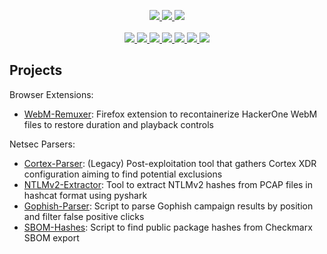 <p align="center">
  <a href="https://www.linkedin.com/in/jmontoliutri/">
    <img src="https://img.shields.io/badge/jaume-linkedin?style=for-the-badge&logo=data%3Aimage%2Fpng%3Bbase64%2CiVBORw0KGgoAAAANSUhEUgAAAMwAAADACAMAAAB%2FPny7AAAAbFBMVEUAfrv%2F%2F%2F8AfLoAcLXE2uopgbzI2OnR4u5GjsI0g73o8fcAdbcAbbPN3%2B30%2BPuQt9ebwNzh6%2FS80%2BZalsZ9rtISgr0AZbBdnso0jMKkxN4AarJvpc6MsdTZ5%2FFpncqwzeN%2FqdBbkcRLlsd3oswcWK3cAAAFJElEQVR4nO2dbXOqOhCAkwUKJsqrFJUi1v7%2F%2F3iDHE9rlQRPwshy9%2FnQmc7IwDNhIdkkC%2BMXEmCIgaS3YJe%2FKeCWgfRbJl%2BhdlE2q%2FwqkxXy1VdjiyyyXiZO0LsomyS%2ByIS4A6YHIOxk4u0CGkY1zTZWMplcQMOoppGZkkm9V1%2BHG7xUyZSLaBjVNCVn4v3VV%2BGKd8Hyhdxl6j7L2RJeMj0yYdVCQkYFTcV2y5HZsfLV1%2BCOBakQxOyArqMNbAlPP%2BURBKvVKoCOV1%2BNFZJFxyRvhMg27bbYYdaR7LgX%2FJtNEqG1kcU%2B5rc0SYmyTwewbfg9%2FhlhdxtY8rtZerIanQ2w9LEL5%2BKIzEbdYwMqnU2EK25kMezCeYhKBoJMJ8Pb9auv8AlkonXhosbTNiCHgv9KjieDKDXR35NVaJrmoI%2BYDjzJHWl04S2WgbeszDLhGUnQeKlZRhyR3GdebpbhJyQy6w3JzJO1vyAZrzW7xF9IZMwdgG4NAZJHM%2BzMMj6aWYSDqZ%2FJ%2BR5NmsYcNDGW%2BFf3WbScu0w9AkxvmhRNw6im%2BdS7hJjS6ADacXOMaNTMulVpuhutPbz6%2Bp5Dfg6PNn1MuZkL8vgo03xxQZbQ7JDF28N4aT1Ewf8XuUrFnUu4xZNkugHg%2BGuCpkkjpC5dMpAdE%2F%2FqI9oT3omzDgBYRUW93W6rzyjAPKXZA9%2B8%2BlIIgiAI4ilAep637vA8KRG%2FyEAe5Hm7z%2F2N4i3fJ%2FVufcDZ8%2FMOUdrE8Y9%2BrPpHhGl0cD%2FCuLT%2FMA9SAPojbg%2BANWuH8oxxWx7cZhggSH0d%2B7vTwU53RP4zAwLyrJ9myCq34RPoT%2Fd2N3KGKNT8%2Fsf2NoDCPGOS1YFDm6lkAKK7BXkP8St3jTORDMBpKE3yG5E6a5xpZICNa5Ye39VKsElkJBszv%2FhN42hT7BQyMhgz8fsTcXZiM4GMDHS%2FGLBxcqe5lwH2vIt6RrtYeexexjjl85jQQW%2FNucxhzBKWRzjYteha5uP0xDP5BmE%2Fe%2Bpapv2XgOnZWE%2Bfupa5z8CPJ52ZjBWN7Tq9OcnwxLLPOSuZJlqQDK%2BXJOMHC5LhdvVxZiZjV7tkZjJ2e1xmJsMXJWP13pxaJhaZEE%2F0Pa3qykwp07Tpx6k%2B1vUp2Y8d5IQ2y3Wmk8lPRSmvQPQ1bpwT2xSWmUomrFY3qVeQwdeoTNoMWyYN7vqMIKMxCSibQc00MvXD6QrYjbCx2RY2iczQPmI54libPsAUMvfzIFc8c4bA5tk8gUwz3FsEaXymtfOS0Q1KZGVKEthknNzL6MtcGlOENotc3ct8aCO4q%2BynZTMnmUa%2F3wYYJpnW8NJbGxp2VjKm7cOmvaFzkslMe1RljUcmNPWtoMQj4xunWQ54ZMzvvHf942xOMubeiKEGwZxk9kYZw7N5RjIjSkMb9iDjkvEWJaMfBZAMyZAMyZAMyZAMyZAMyZAMyZAMyZAMyZAMyZAMyZAMyZAMyZAMyZAMyZAMyZAMyZAMyZAMyZAMyZDM%2F1amFRri%2B2XKEPmaAzLzljFPe0ZhsxkIum%2FoDvOg2ID%2BiBG1yp4%2B4zM6Wp4%2BYooTEgTxr2D5UOEISobo0z4GYMeq5chUDM%2FXPU3IhDkoTzcTvJwJm6oUs%2BJdMF4uJGig5MyulMuM8FIlk%2BGsJ%2F4bkJmSie1KU82FbvM94zxcQscaQI1wWTeWXUDUeEl8keGZo3rIL0QW3cbbTsZQ1wIBsLqkQS4yPMUdNgB9SYRehie4Zf58jvE%2Fha130LWQ03MAAAAASUVORK5CYII%3D&color=%230a66c2" />
  </a>
  <a href="https://app.hackthebox.com/profile/592712">
    <img src="https://img.shields.io/badge/trybadisch-htb?style=for-the-badge&logo=hackthebox&logoColor=white&color=%239fef00" />
  </a>
  <a href="https://tryhackme.com/p/trybadisch">
    <img src="https://img.shields.io/badge/trybadisch-thm?style=for-the-badge&logo=tryhackme&color=%231c2331" />
  </a>
  <br /><br />
  <a href="#" >
    <img src="https://img.shields.io/badge/Python-3776AB?logo=python&logoColor=fff" />
    <img src="https://img.shields.io/badge/JavaScript-F7DF1E?logo=javascript&logoColor=000" />
    <img src="https://img.shields.io/badge/C-00599C?logo=c&logoColor=white" />
    <img src="https://img.shields.io/badge/Bash-4EAA25?logo=gnubash&logoColor=fff" />
    <img src="https://custom-icon-badges.demolab.com/badge/AWS-%23FF9900.svg?logo=aws&logoColor=white" />
    <img src="https://img.shields.io/badge/Linux-FCC624?logo=linux&logoColor=black" />
    <img src="https://img.shields.io/badge/Zsh-F15A24?logo=zsh&logoColor=fff" />
  </a>
</p>

## Projects
Browser Extensions:
- [WebM-Remuxer](https://github.com/trybadisch/WebM-Remuxer): Firefox extension to recontainerize HackerOne WebM files to restore duration and playback controls

Netsec Parsers:
- [Cortex-Parser](https://github.com/trybadisch/Cortex-Parser): (Legacy) Post-exploitation tool that gathers Cortex XDR configuration aiming to find potential exclusions
- [NTLMv2-Extractor](https://github.com/trybadisch/NTLMv2-Extractor): Tool to extract NTLMv2 hashes from PCAP files in hashcat format using pyshark
- [Gophish-Parser](https://github.com/trybadisch/Gophish-Parser): Script to parse Gophish campaign results by position and filter false positive clicks
- [SBOM-Hashes](https://github.com/trybadisch/SBOM-Hashes): Script to find public package hashes from Checkmarx SBOM export
